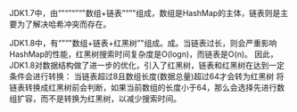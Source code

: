 JDK1.7中，由“”“”“”“"数组+链表”“”"组成，数组是HashMap的主体，链表则是主要为了解决哈希冲突而存在。

JDK1.8中，有“”“"数组+链表+红黑树”"组成。成。当链表过长，则会严重影响HashMap的性能，红黑树搜索时间复杂度是O(logn)，而链表是O(n)。
因此，JDK1.8对数据结构做了进一步的优化，引入了红黑树，链表和红黑树在达到一定条件会进行转换：
    当链表超过8且数组长度(数据总量)超过64才会转为红黑树
    将链表转换成红黑树前会判断，如果当前数组的长度小于64，那么会选择先进行数组扩容，而不是转换为红黑树，以减少搜索时间。
